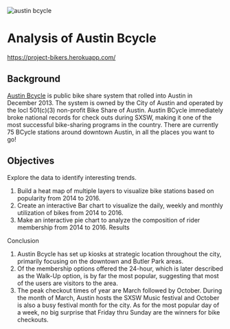 ![austin bcycle](https://www.open-austin.org/assets/images/austin-b-cycle.png)
# Analysis of Austin Bcycle
https://project-bikers.herokuapp.com/
## Background
[Austin Bcycle](https://austin.bcycle.com/) is public bike share system that rolled into Austin in December 2013. The system is owned by the City of Austin and operated by the locl 501(c)(3) non-profit Bike Share of Austin. Austin BCycle immediately broke national records for check outs during SXSW, making it one of the most successful bike-sharing programs in the country. There are currently 75 BCycle stations around downtown Austin, in all the places you want to go!
## Objectives
Explore the data to identify interesting trends. 
1. Build a heat map of multiple layers to visualize bike stations based on popularity from 2014 to 2016.
2. Create an interactive Bar chart to visualize the daily, weekly and monthly utilization of bikes from 2014 to 2016.
3. Make an interactive pie chart to analyze the composition of rider membership from 2014 to 2016.
Results

Conclusion
1. Austin Bcycle has set up kiosks at strategic location throughout the city, primarily focusing on the downtown and Butler Park areas.
2. Of the membership options offered the 24-hour, which is later described as the Walk-Up option, is by far the most popular, suggesting that most of the users are visitors to the area.
3. The peak checkout times of year are March followed by October. During the month of March, Austin hosts the SXSW Music festival and October is also a busy festival month for the city. As for the most popular day of a week, no big surprise that Friday thru Sunday are the winners for bike checkouts.

